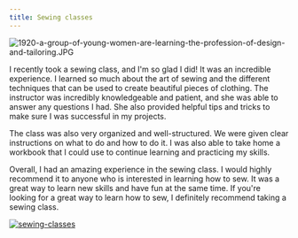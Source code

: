 ```yaml
---
title: Sewing classes
---
```


![1920-a-group-of-young-women-are-learning-the-profession-of-design-and-tailoring.JPG](/1920-a-group-of-young-women-are-learning-the-profession-of-design-and-tailoring.jpg)

I recently took a sewing class, and I'm so glad I did! It was an incredible experience. I learned so much about the art of sewing and the different techniques that can be used to create beautiful pieces of clothing. The instructor was incredibly knowledgeable and patient, and she was able to answer any questions I had. She also provided helpful tips and tricks to make sure I was successful in my projects.

The class was also very organized and well-structured. We were given clear instructions on what to do and how to do it. I was also able to take home a workbook that I could use to continue learning and practicing my skills.

Overall, I had an amazing experience in the sewing class. I would highly recommend it to anyone who is interested in learning how to sew. It was a great way to learn new skills and have fun at the same time. If you're looking for a great way to learn how to sew, I definitely recommend taking a sewing class.

[![sewing-classes](<https://dabuttonfactory.com/button.png?t=CHECK+SERVICE&f=Noto+Sans-Bold&ts=26&tc=fff&hp=45&vp=20&c=11&bgt=unicolored&bgc=4bd42f>)](<https://www.bark.com/?a_aid=5d2d0e83cdc3>)